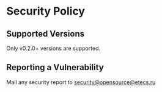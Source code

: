 # Security Policy

## Supported Versions

Only v0.2.0+ versions are supported.

## Reporting a Vulnerability

Mail any security report to [security@opensource@etecs.ru](mailto:opensource@etecs.ru)
